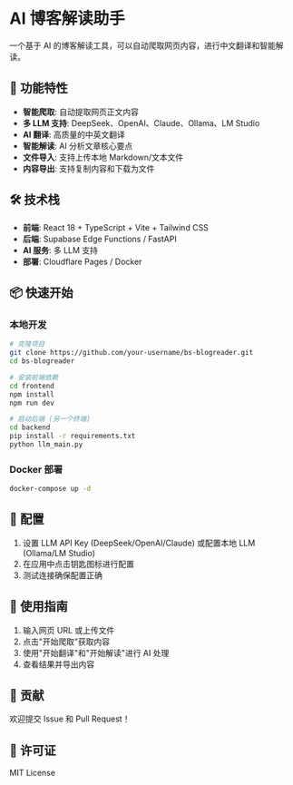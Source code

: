 # AI 博客解读助手

一个基于 AI 的博客解读工具，可以自动爬取网页内容，进行中文翻译和智能解读。

## 🚀 功能特性

- **智能爬取**: 自动提取网页正文内容
- **多 LLM 支持**: DeepSeek、OpenAI、Claude、Ollama、LM Studio
- **AI 翻译**: 高质量的中英文翻译
- **智能解读**: AI 分析文章核心要点
- **文件导入**: 支持上传本地 Markdown/文本文件
- **内容导出**: 支持复制内容和下载为文件

## 🛠️ 技术栈

- **前端**: React 18 + TypeScript + Vite + Tailwind CSS
- **后端**: Supabase Edge Functions / FastAPI
- **AI 服务**: 多 LLM 支持
- **部署**: Cloudflare Pages / Docker

## 📦 快速开始

### 本地开发

```bash
# 克隆项目
git clone https://github.com/your-username/bs-blogreader.git
cd bs-blogreader

# 安装前端依赖
cd frontend
npm install
npm run dev

# 启动后端 (另一个终端)
cd backend
pip install -r requirements.txt
python llm_main.py
```

### Docker 部署

```bash
docker-compose up -d
```

## 🔧 配置

1. 设置 LLM API Key (DeepSeek/OpenAI/Claude) 或配置本地 LLM (Ollama/LM Studio)
2. 在应用中点击钥匙图标进行配置
3. 测试连接确保配置正确

## 📖 使用指南

1. 输入网页 URL 或上传文件
2. 点击"开始爬取"获取内容
3. 使用"开始翻译"和"开始解读"进行 AI 处理
4. 查看结果并导出内容

## 🤝 贡献

欢迎提交 Issue 和 Pull Request！

## 📄 许可证

MIT License